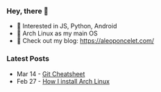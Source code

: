 ### Hey, there 👋

- 🔭 Interested in JS,  Python, Android 
- 🐧 Arch Linux as my main OS
- 🔖 Check out my blog: https://aleoponcelet.com/

### Latest Posts
<!-- feed start -->

- Mar 14 - [Git Cheatsheet](https://aleoponcelet.com/posts/git_cheatsheet/)
- Feb 27 - [How I install Arch Linux](https://aleoponcelet.com/posts/linux_installation_guide/)

<!-- feed end -->
